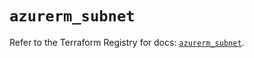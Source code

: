 # `azurerm_subnet`

Refer to the Terraform Registry for docs: [`azurerm_subnet`](https://registry.terraform.io/providers/hashicorp/azurerm/4.34.0/docs/resources/subnet).
